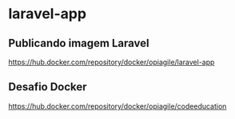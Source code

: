 # laravel-app 
## Publicando imagem Laravel
https://hub.docker.com/repository/docker/opiagile/laravel-app

## Desafio Docker
https://hub.docker.com/repository/docker/opiagile/codeeducation
